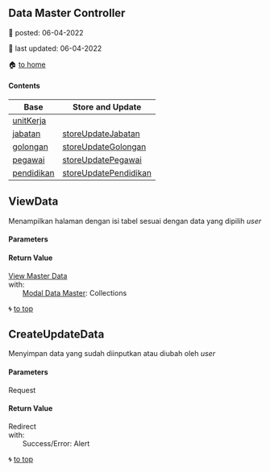 ## Data Master Controller

:date: posted\: 06-04-2022

:memo: last updated\: 06-04-2022

:house: [to home](https://github.com/ivan17051/PAKFungsional/blob/master/README.md)

#### Contents

| **Base**                   | **Store and Update**    
|----------------------------|-------------------------
| [unitKerja](#viewdata)     |                         
| [jabatan](#viewdata)       | [storeUpdateJabatan](#createupdatedata)   
| [golongan](#viewdata)      | [storeUpdateGolongan](#createupdatedata)
| [pegawai](#viewdata)       | [storeUpdatePegawai](#createupdatedata)   
| [pendidikan](#viewdata)    | [storeUpdatePendidikan](#createupdatedata)    
  

## ViewData
Menampilkan halaman dengan isi tabel sesuai dengan data yang dipilih _user_

#### Parameters

#### Return Value
[View Master Data](https://github.com/ivan17051/PAKFungsional/blob/master/resources/views/masterData)<br>
with:<br>
&emsp;&emsp;[Modal Data Master](https://github.com/ivan17051/PAKFungsional/blob/master/app): Collections<br>

:cyclone: [to top](#contents)

## CreateUpdateData
Menyimpan data yang sudah diinputkan atau diubah oleh _user_

#### Parameters
Request

#### Return Value
Redirect<br>
with:<br>
&emsp;&emsp;Success/Error: Alert<br>

:cyclone: [to top](#contents)